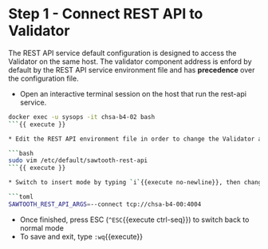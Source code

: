 # Step 1 - Connect REST API to Validator

The REST API service default configuration is designed to access the Validator on the same host.
The validator component address is enford by default by the REST API service environment file and has **precedence** over the configuration file.

* Open an interactive terminal session on the host that run the rest-api service.

```bash
docker exec -u sysops -it chsa-b4-02 bash
```{{ execute }}

* Edit the REST API environment file in order to change the Validator address.

```bash
sudo vim /etc/default/sawtooth-rest-api
```{{ execute }}

* Switch to insert mode by typing `i`{{execute no-newline}}, then change the `connect` address as described below.

```toml
SAWTOOTH_REST_API_ARGS=--connect tcp://chsa-b4-00:4004
```

* Once finished, press ESC (`^ESC`{{execute ctrl-seq}}) to switch back to normal mode
* To save and exit, type `:wq`{{execute}}
